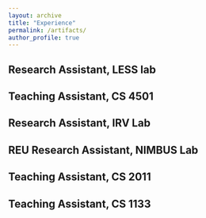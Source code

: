 ```yaml
---
layout: archive
title: "Experience"
permalink: /artifacts/
author_profile: true
---
```


## Research Assistant, LESS lab

## Teaching Assistant, CS 4501

## Research Assistant, IRV Lab

## REU Research Assistant, NIMBUS Lab

## Teaching Assistant, CS 2011

## Teaching Assistant, CS 1133
